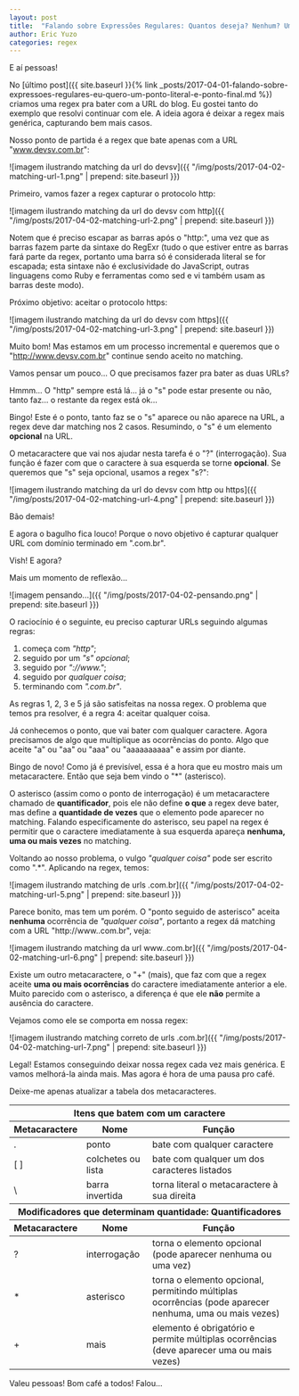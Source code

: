 ```yaml
---
layout: post
title:  "Falando sobre Expressões Regulares: Quantos deseja? Nenhum? Um? Ou mais?"
author: Eric Yuzo
categories: regex
---
```

E aí pessoas!

No [último post]({{ site.baseurl }}{% link _posts/2017-04-01-falando-sobre-expressoes-regulares-eu-quero-um-ponto-literal-e-ponto-final.md %}) criamos uma regex pra bater com a URL do blog. Eu gostei tanto do exemplo que resolvi continuar com ele. A ideia agora é deixar a regex mais genérica, capturando bem mais casos.

Nosso ponto de partida é a regex que bate apenas com a URL "www.devsv.com.br":

![imagem ilustrando matching da url do devsv]({{ "/img/posts/2017-04-02-matching-url-1.png" | prepend: site.baseurl }})

Primeiro, vamos fazer a regex capturar o protocolo http:

![imagem ilustrando matching da url do devsv com http]({{ "/img/posts/2017-04-02-matching-url-2.png" | prepend: site.baseurl }})

Notem que é preciso escapar as barras após o "http:", uma vez que as barras fazem parte da sintaxe do RegExr (tudo o que estiver entre as barras fará parte da regex, portanto uma barra só é considerada literal se for escapada; esta sintaxe não é exclusividade do JavaScript, outras linguagens como Ruby e ferramentas como sed e vi também usam as barras deste modo).

Próximo objetivo: aceitar o protocolo https:

![imagem ilustrando matching da url do devsv com https]({{ "/img/posts/2017-04-02-matching-url-3.png" | prepend: site.baseurl }})

Muito bom! Mas estamos em um processo incremental e queremos que o "http://www.devsv.com.br" continue sendo aceito no matching.

Vamos pensar um pouco... O que precisamos fazer pra bater as duas URLs?

Hmmm... O "http" sempre está lá... já o "s" pode estar presente ou não, tanto faz... o restante da regex está ok...

Bingo! Este é o ponto, tanto faz se o "s" aparece ou não aparece na URL, a regex deve dar matching nos 2 casos. Resumindo, o "s" é um elemento **opcional** na URL.

O metacaractere que vai nos ajudar nesta tarefa é o "?" (interrogação). Sua função é fazer com que o caractere à sua esquerda se torne **opcional**. Se queremos que "s" seja opcional, usamos a regex "s?":

![imagem ilustrando matching da url do devsv com http ou https]({{ "/img/posts/2017-04-02-matching-url-4.png" | prepend: site.baseurl }})

Bão demais!

E agora o bagulho fica louco! Porque o novo objetivo é capturar qualquer URL com domínio terminado em ".com.br".

Vish! E agora?

Mais um momento de reflexão...

![imagem pensando...]({{ "/img/posts/2017-04-02-pensando.png" | prepend: site.baseurl }})

O raciocínio é o seguinte, eu preciso capturar URLs seguindo algumas regras:

1. começa com _"http"_;
2. seguido por um _"s" opcional_;
3. seguido por _"://www."_;
4. seguido por _qualquer coisa_;
5. terminando com _".com.br"_.

As regras 1, 2, 3 e 5 já são satisfeitas na nossa regex. O problema que temos pra resolver, é a regra 4: aceitar qualquer coisa.

Já conhecemos o ponto, que vai bater com qualquer caractere. Agora precisamos de algo que multiplique as ocorrências do ponto. Algo que aceite "a" ou "aa" ou "aaa" ou "aaaaaaaaaa" e assim por diante.

Bingo de novo! Como já é previsível, essa é a hora que eu mostro mais um metacaractere. Então que seja bem vindo o "\*" (asterisco).

O asterisco (assim como o ponto de interrogação) é um metacaractere chamado de **quantificador**, pois ele não define **o que** a regex deve bater, mas define a **quantidade de vezes** que o elemento pode aparecer no matching. Falando especificamente do asterisco, seu papel na regex é permitir que o caractere imediatamente à sua esquerda apareça **nenhuma, uma ou mais vezes** no matching.

Voltando ao nosso problema, o vulgo  _"qualquer coisa"_ pode ser escrito como ".\*". Aplicando na regex, temos:

![imagem ilustrando matching de urls .com.br]({{ "/img/posts/2017-04-02-matching-url-5.png" | prepend: site.baseurl }})

Parece bonito, mas tem um porém. O "ponto seguido de asterisco" aceita **nenhuma** ocorrência de _"qualquer coisa"_, portanto a regex dá matching com a URL "http://www..com.br", veja:

![imagem ilustrando matching da url www..com.br]({{ "/img/posts/2017-04-02-matching-url-6.png" | prepend: site.baseurl }})

Existe um outro metacaractere, o "+" (mais), que faz com que a regex aceite **uma ou mais ocorrências** do caractere imediatamente anterior a ele. Muito parecido com o asterisco, a diferença é que ele **não** permite a ausência do caractere.

Vejamos como ele se comporta em nossa regex:

![imagem ilustrando matching correto de urls .com.br]({{ "/img/posts/2017-04-02-matching-url-7.png" | prepend: site.baseurl }})

Legal! Estamos conseguindo deixar nossa regex cada vez mais genérica. E vamos melhorá-la ainda mais. Mas agora é hora de uma pausa pro café.

Deixe-me apenas atualizar a tabela dos metacaracteres.

<table class="table table-bordered">
  <thead>
    <tr>
      <th colspan="3">Itens que batem com um caractere</th>
    </tr>
    <tr>
      <th>Metacaractere</th><th>Nome</th><th>Função</th>
    </tr>
  </thead>
  <tbody>
    <tr>
      <td>.</td><td>ponto</td><td>bate com qualquer caractere</td>
    </tr>
    <tr>
      <td>[ ]</td><td>colchetes ou lista</td><td>bate com qualquer um dos caracteres listados</td>
    </tr>
    <tr>
      <td>\</td><td>barra invertida</td><td>torna literal o metacaractere à sua direita</td>
    </tr>
  </tbody>
  <thead>
    <tr>
      <th colspan="3">Modificadores que determinam quantidade: Quantificadores</th>
    </tr>
    <tr>
      <th>Metacaractere</th><th>Nome</th><th>Função</th>
    </tr>
  </thead>
  <tbody>
    <tr>
      <td>?</td><td>interrogação</td><td>torna o elemento opcional (pode aparecer nenhuma ou uma vez)</td>
    </tr>
    <tr>
      <td>*</td><td>asterisco</td><td>torna o elemento opcional, permitindo múltiplas ocorrências (pode aparecer nenhuma, uma ou mais vezes)</td>
    </tr>
    <tr>
      <td>+</td><td>mais</td><td>elemento é obrigatório e permite múltiplas ocorrências (deve aparecer uma ou mais vezes)</td>
    </tr>
  </tbody>
</table>

Valeu pessoas! Bom café a todos! Falou...

